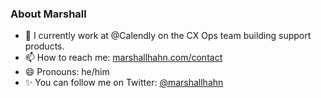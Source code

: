 ### About Marshall

- 🔭 I currently work at @Calendly on the CX Ops team building support products.
- 📫 How to reach me: [marshallhahn.com/contact](https://marshallhahn.com/contact)
- 😄 Pronouns: he/him
- ✨ You can follow me on Twitter: [@marshallhahn](https://twitter.com/marshallhahn)


<!--
**marshallhahn/marshallhahn** is a ✨ _special_ ✨ repository because its `README.md` (this file) appears on your GitHub profile.

Here are some ideas to get you started:

- 🔭 I’m currently working on ...
- 🌱 I’m currently learning ...
- 👯 I’m looking to collaborate on ...
- 🤔 I’m looking for help with ...
- 💬 Ask me about ...
- 📫 How to reach me: ...
- 😄 Pronouns: ...
- ⚡ Fun fact: ...
-->

